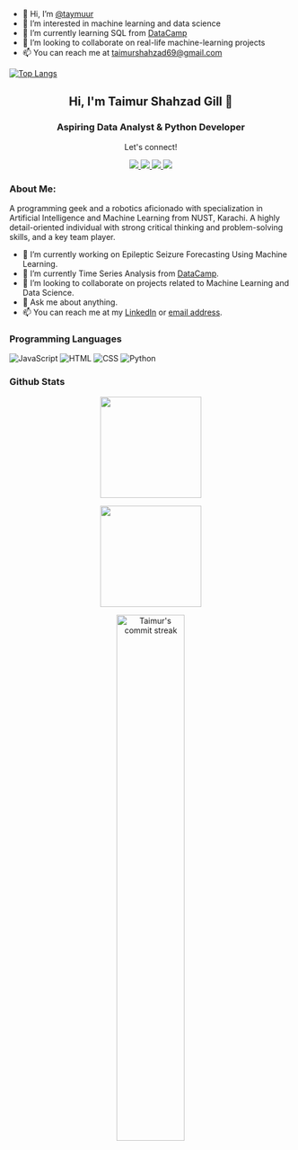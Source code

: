 - 👋 Hi, I’m [@taymuur](linkedin.com/in/taimur-shahzad-gill)
- 👀 I’m interested in machine learning and data science
- 🌱 I’m currently learning SQL from [DataCamp](www.datacamp.com)
- 💞️ I’m looking to collaborate on real-life machine-learning projects
- 📫 You can reach me at [taimurshahzad69@gmail.com](mailto:taimurshahzad69@gmail.com)




[![Top Langs](https://github-readme-stats.vercel.app/api/top-langs/?username=taymuur&theme=react)](https://github.com/taymuur/github-readme-stats)

<h2 align="center"> Hi, I'm Taimur Shahzad Gill 👋 </h2>
<h3 align="center"> Aspiring Data Analyst & Python Developer</h3>

<div align="center">
 <p align="center">Let's connect!</p>
 <a href="https://www.facebook.com/taimuurshahzaad/">
    <img src="https://img.shields.io/badge/Facebook-1877F2?style=for-the-badge&logo=facebook&logoColor=white"/>
 </a>
 <a href="https://instagram.com/taimuurshahzad">
    <img src="https://img.shields.io/badge/Instagram-E4405F?style=for-the-badge&logo=instagram&logoColor=white"/>
 </a>
 <a href="https://twitter.com/taimuurshahzad">
    <img src="https://img.shields.io/badge/Twitter-1DA1F2?style=for-the-badge&logo=twitter&logoColor=white" />
 </a>
 
 <a href="https://www.linkedin.com/in/taimur-shahzad-gill">
    <img src="https://img.shields.io/badge/linkedin-%230077B5.svg?&style=for-the-badge&logo=linkedin&logoColor=white" />
</a>

</div>

### About Me:
  
A programming geek and a robotics aficionado with specialization in Artificial Intelligence and Machine Learning from NUST, Karachi. A highly detail-oriented individual with strong critical thinking and problem-solving skills, and a key team player.

- 🔭 I’m currently working on Epileptic Seizure Forecasting Using Machine Learning.
- 🌱 I’m currently Time Series Analysis from [DataCamp](www.datacamp.com).
- 👯 I’m looking to collaborate on projects related to Machine Learning and Data Science.
- 💬 Ask me about anything.
- 📫 You can reach me at my [LinkedIn](https://www.linkedin.com/in/taimur-shahzad-gill) or [email address](mailto:taimuur.shahzad@gmail.com).

### Programming Languages
![JavaScript](https://img.shields.io/badge/-Javascript-000?logo=javascript)
![HTML](https://img.shields.io/badge/-HTML-000?logo=HTML5)
![CSS](https://img.shields.io/badge/-CSS3-000?logo=CSS3)
![Python](https://img.shields.io/badge/python-3670A0?style=for-the-badge&logo=python&logoColor=ffdd54)

### Github Stats

<p align="center">
<a href="https://github.com/taymuur">
  <img height="180em" src="https://github-readme-stats.vercel.app/api?username=taymuur&show_icons=true&theme=react&include_all_commits=true&count_private=true"/> 
 </a>
</p>

<p align='center'>
 <a>
  <img height="180em" src="https://github-readme-stats-four-theta.vercel.app/api/top-langs/?username=taymuur&layout=compact&langs_count=4&theme=react"/>
</a>
</p>

<p align="center">
<img src="https://github-readme-streak-stats.herokuapp.com/?user=taymuur&theme=react&hide_border=true" alt="Taimur's commit streak" width="49%" /> 
</p>


